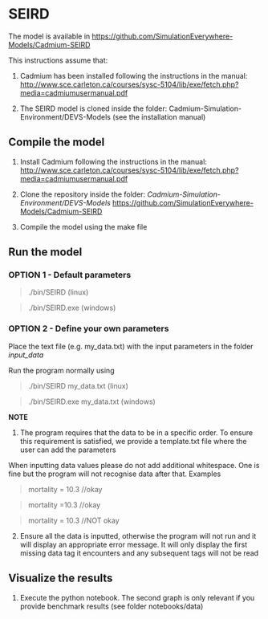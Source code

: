 # SEIRD

The model is available in https://github.com/SimulationEverywhere-Models/Cadmium-SEIRD

This instructions assume that:

1. Cadmium has been installed following the instructions in the manual:
http://www.sce.carleton.ca/courses/sysc-5104/lib/exe/fetch.php?media=cadmiumusermanual.pdf

2. The SEIRD model is cloned inside the folder: Cadmium-Simulation-Environment/DEVS-Models
(see the installation manual)

## Compile the model

1. Install Cadmium following the instructions in the manual:
http://www.sce.carleton.ca/courses/sysc-5104/lib/exe/fetch.php?media=cadmiumusermanual.pdf

2. Clone the repository inside the folder: *Cadmium-Simulation-Environment/DEVS-Models*
https://github.com/SimulationEverywhere-Models/Cadmium-SEIRD

3. Compile the model using the make file

## Run the model

### OPTION 1 - Default parameters

> ./bin/SEIRD (linux)

> ./bin/SEIRD.exe (windows)

### OPTION 2 - Define your own parameters 

Place the text file (e.g. my_data.txt) with the input parameters in the folder *input_data*

Run the program normally using

> ./bin/SEIRD my_data.txt (linux)

> ./bin/SEIRD.exe my_data.txt (windows)
 
**NOTE**
1. The program requires that the data to be in a specific order.
To ensure this requirement is satisfied, we provide a template.txt file where the user can add the parameters

When inputting data values please do not add additional whitespace. 
One is fine but the program will not recognise data after that.
Examples

> mortality = 10.3  //okay

> mortality =10.3   //okay

> mortality =  10.3 //NOT okay 

2. Ensure all the data is inputted, otherwise the program will not run and it will display an appropriate error message.
It will only display the first missing data tag it encounters and any subsequent tags will not be read

## Visualize the results

1. Execute the python notebook. 
The second graph is only relevant if you provide benchmark results (see folder notebooks/data)